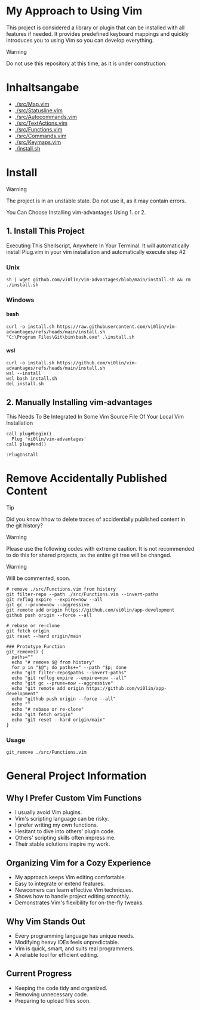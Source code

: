 # My Approach to Using Vim
This project is considered a library or plugin
that can be installed with all features if
needed. It provides predefined keyboard mappings and quickly
introduces you to using Vim so you can
develop everything.

> [!WARNING]
> Do not use this repository at this time, as it is under construction.

# Inhaltsangabe
- [./src/Map.vim](./src/Map.vim)
- [./src/Statusline.vim](./src/Statusline.vim)
- [./src/Autocommands.vim](./src/Autocommands.vim)
- [./src/TextActions.vim](./src/TextActions.vim)
- [./src/Functions.vim](./src/Functions.vim)
- [./src/Commands.vim](./src/Commands.vim)
- [./src/Keymaps.vim](./src/Keymaps.vim)
- [./install.sh](./install.sh)

# Install
> [!WARNING]
> The project is in an unstable state. Do not use it, as it may contain errors.

You Can Choose Installing vim-advantages Using 1. or 2.
## 1. Install This Project
Executing This Shellscript, Anywhere In Your Terminal. It will automatically install Plug.vim in your vim installation and automatically execute step #2
### Unix
```
sh | wget github.com/vi0lin/vim-advantages/blob/main/install.sh && rm ./install.sh
```
### Windows
#### bash
```
curl -o install.sh https://raw.githubusercontent.com/vi0lin/vim-advantages/refs/heads/main/install.sh
"C:\Program Files\Git\bin\bash.exe" .\install.sh
```
#### wsl
```
curl -o install.sh https://github.com/vi0lin/vim-advantages/refs/heads/main/install.sh
wsl --install
wsl bash install.sh
del install.sh
```

## 2. Manually Installing vim-advantages
This Needs To Be Integrated In Some Vim Source File Of Your Local Vim Installation
```
call plug#begin()
  Plug 'vi0lin/vim-advantages'
call plug#end()

:PlugInstall
```

# Remove Accidentally Published Content

> [!TIP]
> Did you know hhow to delete traces of accidentially published content in the git history? 

> [!WARNING]
> Please use the following codes with extreme caution. It is not recommended to do this for shared projects, as the entire git tree will be changed.

> [!WARNING]
> Will be commented, soon.

```
# remove ./src/Functions.vim from history
git filter-repo --path ./src/Functions.vim --invert-paths
git reflog expire --expire=now --all
git gc --prune=now --aggressive
git remote add origin https://github.com/vi0lin/app-development
github push origin --force --all

# rebase or re-clone
git fetch origin
git reset --hard origin/main
```

```
### Prototype Function
git_remove() {
  paths=""
  echo "# remove $@ from history"
  for p in "$@"; do paths+=" --path "$p; done
  echo "git filter-repo$paths --invert-paths"
  echo "git reflog expire --expire=now --all"
  echo "git gc --prune=now --aggressive"
  echo "git remote add origin https://github.com/vi0lin/app-development"
  echo "github push origin --force --all"
  echo ""
  echo "# rebase or re-clone"
  echo "git fetch origin"
  echo "git reset --hard origin/main"
}
```
### Usage
```
git_remove ./src/Functions.vim
```

# General Project Information
## Why I Prefer Custom Vim Functions
- I usually avoid Vim plugins.
- Vim's scripting language can be risky.
- I prefer writing my own functions.
- Hesitant to dive into others' plugin code.
- Others' scripting skills often impress me.
- Their stable solutions inspire my work.

## Organizing Vim for a Cozy Experience
- My approach keeps Vim editing comfortable.
- Easy to integrate or extend features.
- Newcomers can learn effective Vim techniques.
- Shows how to handle project editing smoothly.
- Demonstrates Vim's flexibility for on-the-fly tweaks.

## Why Vim Stands Out
- Every programming language has unique needs.
- Modifying heavy IDEs feels unpredictable.
- Vim is quick, smart, and suits real programmers.
- A reliable tool for efficient editing.

## Current Progress
- Keeping the code tidy and organized.
- Removing unnecessary code.
- Preparing to upload files soon.

